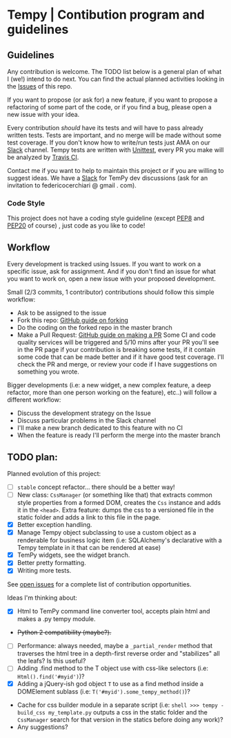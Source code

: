 # Tempy | Contibution program and guidelines

## Guidelines
Any contribution is welcome.
The TODO list below is a general plan of what I (we!) intend to do next. You can find the actual planned activities looking  in the [Issues](https://github.com/Hrabal/TemPy/issues) of this repo.

If you want to propose (or ask for) a new feature, if you want to propose a refactoring of some part of the code, or if you find a bug, please open a new issue with your idea.

Every contribution *should* have its tests and will have to pass already written tests.
Tests are important, and no merge will be made without some test coverage. If you don't know how to write/run tests just AMA on our  [Slack](https://tempy-dev.slack.com) channel. 
Tempy tests are written with [Unittest](https://docs.python.org/3/library/unittest.html), every PR you make will be analyzed by [Travis CI](https://travis-ci.org/Hrabal/TemPy).

Contact me if you want to help to maintain this project or if you are willing to suggest ideas.
We have a [Slack](https://tempy-dev.slack.com) for TemPy dev discussions (ask for an invitation to federicocerchiari @ gmail . com).

### Code Style
This project does not have a coding style guideline (except [PEP8](https://www.python.org/dev/peps/pep-0008/) and [PEP20](https://www.python.org/dev/peps/pep-0020/) of course) , just code as you like to code!

## Workflow
Every development is tracked using Issues. If you want to work on a specific issue, ask for assignment. And if you don't find an issue for what you want to work on, open a new issue with your proposed development.

Small (2/3 commits, 1 contributor) contributions should follow this simple workflow:
- Ask to be assigned to the issue
- Fork this repo: [GitHub guide on forking](https://help.github.com/articles/fork-a-repo/)
- Do the coding on the forked repo in the master branch
- Make a Pull Request: [GitHub guide on making a PR](https://help.github.com/articles/about-pull-requests/)
Some CI and code quality services will be triggered and 5/10 mins after your PR you'll see in the PR page if your contribution is breaking some tests, if it contain some code that can be made better and if it have good test coverage.
I'll check the PR and merge, or review your code if I have suggestions on something you wrote.

Bigger developments (i.e: a new widget, a new complex feature, a deep refactor, more than one person working on the feature), etc..) will follow a different workflow:
- Discuss the development strategy on the Issue
- Discuss particular problems in the Slack channel
- I'll make a new branch dedicated to this feature with no CI
- When the feature is ready I'll perform the merge into the master branch

## TODO plan:
Planned evolution of this project:
- [ ] `stable` concept refactor... there should be a better way!
- [ ] New class: `CssManager` (or something like that) that extracts common style properties from a formed DOM, creates the `Css` instance and adds it in the `<head>`. Extra feature: dumps the css to a versioned file in the static folder and adds a link to this file in the page.
- [x] Better exception handling.
- [x] Manage Tempy object subclassing to use a custom object as a renderable for business logic item (i.e: SQLAlchemy's declarative with a Tempy template in it that can be rendered at ease)
- [x] TemPy widgets, see the widget branch.
- [x] Better pretty formatting.
- [x] Writing more tests.

See [open issues](https://github.com/Hrabal/TemPy/issues) for a complete list of contribution opportunities.

Ideas I'm thinking about:
- [x] Html to TemPy command line converter tool, accepts plain html and makes a .py tempy module.
- ~~Python 2 compatibility (maybe?).~~
- [ ] Performance: always needed, maybe a `_partial_render` method that traverses the html tree in a depth-first reverse order and "stabilizes" all the leafs? Is this useful?
- [ ] Adding .find method to the T object use with css-like selectors (i.e: `Html().find('#myid')`)?
- [x] Adding a jQuery-ish god object `T` to use as a find method inside a DOMElement sublass (i.e: `T('#myid').some_tempy_method()`)?
- Cache for css builder module in a separate script (i.e: `shell >>> tempy -build_css my_template.py` outputs a css in the static folder and the `CssManager` search for that version in the statics before doing any work)?
- Any suggestions?
